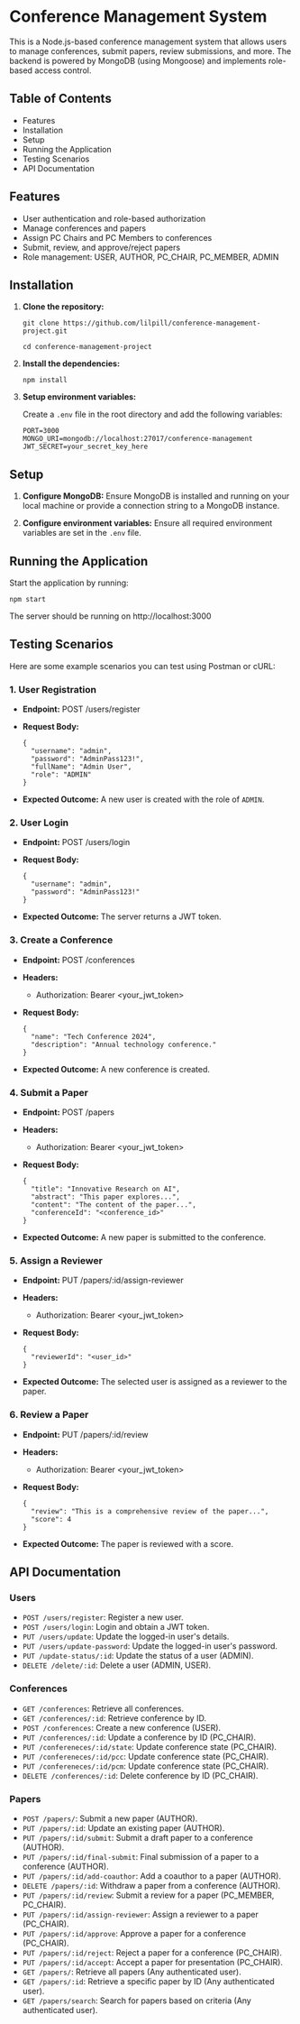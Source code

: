 # Conference Management System

This is a Node.js-based conference management system that allows users to manage conferences, submit papers, review submissions, and more. The backend is powered by MongoDB (using Mongoose) and implements role-based access control.

## Table of Contents
- Features
- Installation
- Setup
- Running the Application
- Testing Scenarios
- API Documentation

## Features
- User authentication and role-based authorization
- Manage conferences and papers
- Assign PC Chairs and PC Members to conferences
- Submit, review, and approve/reject papers
- Role management: USER, AUTHOR, PC_CHAIR, PC_MEMBER, ADMIN

## Installation

1. **Clone the repository:**

   ```
   git clone https://github.com/lilpill/conference-management-project.git
   
   cd conference-management-project
   ```

2. **Install the dependencies:**

   ```
   npm install
   ```

3. **Setup environment variables:**

   Create a `.env` file in the root directory and add the following variables:

   ```
   PORT=3000
   MONGO_URI=mongodb://localhost:27017/conference-management
   JWT_SECRET=your_secret_key_here
   ```

## Setup

1. **Configure MongoDB:**
   Ensure MongoDB is installed and running on your local machine or provide a connection string to a MongoDB instance.

2. **Configure environment variables:**
   Ensure all required environment variables are set in the `.env` file.

## Running the Application

Start the application by running:

   ```
   npm start
   ```

The server should be running on http://localhost:3000

## Testing Scenarios

Here are some example scenarios you can test using Postman or cURL:

### 1. User Registration

- **Endpoint:** POST /users/register
- **Request Body:**
  
  ```
  {
    "username": "admin",
    "password": "AdminPass123!",
    "fullName": "Admin User",
    "role": "ADMIN"
  }
  ```

- **Expected Outcome:** A new user is created with the role of `ADMIN`.

### 2. User Login

- **Endpoint:** POST /users/login
- **Request Body:**

  ```
  {
    "username": "admin",
    "password": "AdminPass123!"
  }
  ```

- **Expected Outcome:** The server returns a JWT token.

### 3. Create a Conference

- **Endpoint:** POST /conferences
- **Headers:**
  - Authorization: Bearer <your_jwt_token>
- **Request Body:**

  ```
  {
    "name": "Tech Conference 2024",
    "description": "Annual technology conference."
  }
  ```

- **Expected Outcome:** A new conference is created.

### 4. Submit a Paper

- **Endpoint:** POST /papers
- **Headers:**
  - Authorization: Bearer <your_jwt_token>
- **Request Body:**

  ```
  {
    "title": "Innovative Research on AI",
    "abstract": "This paper explores...",
    "content": "The content of the paper...",
    "conferenceId": "<conference_id>"
  }
  ```

- **Expected Outcome:** A new paper is submitted to the conference.

### 5. Assign a Reviewer

- **Endpoint:** PUT /papers/:id/assign-reviewer
- **Headers:**
  - Authorization: Bearer <your_jwt_token>
- **Request Body:**

  ```
  {
    "reviewerId": "<user_id>"
  }
  ```

- **Expected Outcome:** The selected user is assigned as a reviewer to the paper.

### 6. Review a Paper

- **Endpoint:** PUT /papers/:id/review
- **Headers:**
  - Authorization: Bearer <your_jwt_token>
- **Request Body:**

  ```
  {
    "review": "This is a comprehensive review of the paper...",
    "score": 4
  }
  ```

- **Expected Outcome:** The paper is reviewed with a score.

## API Documentation

### Users

- `POST /users/register`: Register a new user.
- `POST /users/login`: Login and obtain a JWT token.
- `PUT /users/update`: Update the logged-in user's details.
- `PUT /users/update-password`: Update the logged-in user's password.
- `PUT /update-status/:id`: Update the status of a user (ADMIN).
- `DELETE /delete/:id`: Delete a user (ADMIN, USER).

### Conferences

- `GET /conferences`: Retrieve all conferences.
- `GET /conferences/:id`: Retrieve conference by ID.
- `POST /conferences`: Create a new conference (USER).
- `PUT /conferences/:id`: Update a conference by ID (PC_CHAIR).
- `PUT /confereneces/:id/state`: Update conference state (PC_CHAIR).
- `PUT /confereneces/:id/pcc`: Update conference state (PC_CHAIR).
- `PUT /confereneces/:id/pcm`: Update conference state (PC_CHAIR).
- `DELETE /conferences/:id`: Delete conference by ID (PC_CHAIR).

### Papers

- `POST /papers/`: Submit a new paper (AUTHOR).
- `PUT /papers/:id`: Update an existing paper (AUTHOR).
- `PUT /papers/:id/submit`: Submit a draft paper to a conference (AUTHOR).
- `PUT /papers/:id/final-submit`: Final submission of a paper to a conference (AUTHOR).
- `PUT /papers/:id/add-coauthor`: Add a coauthor to a paper (AUTHOR).
- `DELETE /papers/:id`: Withdraw a paper from a conference (AUTHOR).
- `PUT /papers/:id/review`: Submit a review for a paper (PC_MEMBER, PC_CHAIR).
- `PUT /papers/:id/assign-reviewer`: Assign a reviewer to a paper (PC_CHAIR).
- `PUT /papers/:id/approve`: Approve a paper for a conference (PC_CHAIR).
- `PUT /papers/:id/reject`: Reject a paper for a conference (PC_CHAIR).
- `PUT /papers/:id/accept`: Accept a paper for presentation (PC_CHAIR).
- `GET /papers/`: Retrieve all papers (Any authenticated user).
- `GET /papers/:id`: Retrieve a specific paper by ID (Any authenticated user).
- `GET /papers/search`: Search for papers based on criteria (Any authenticated user).
